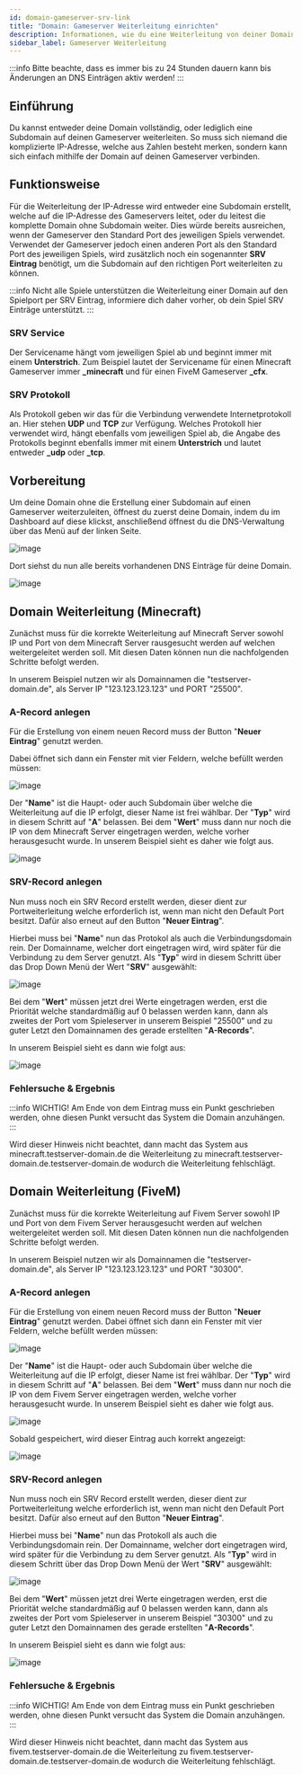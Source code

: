 ```yaml
---
id: domain-gameserver-srv-link
title: "Domain: Gameserver Weiterleitung einrichten"
description: Informationen, wie du eine Weiterleitung von deiner Domain auf einen Gameserver einrichtest - ZAP-Hosting.com Dokumentation
sidebar_label: Gameserver Weiterleitung
---
```


:::info
Bitte beachte, dass es immer bis zu 24 Stunden dauern kann bis Änderungen an DNS Einträgen aktiv werden!
:::

## Einführung
Du kannst entweder deine Domain vollständig, oder lediglich eine Subdomain auf deinen Gameserver weiterleiten.
So muss sich niemand die komplizierte IP-Adresse, welche aus Zahlen besteht merken, sondern kann sich einfach mithilfe der Domain auf deinen Gameserver verbinden.

## Funktionsweise

Für die Weiterleitung der IP-Adresse wird entweder eine Subdomain erstellt, welche auf die IP-Adresse des Gameservers leitet, oder du leitest die komplette Domain ohne Subdomain weiter.
Dies würde bereits ausreichen, wenn der Gameserver den Standard Port des jeweiligen Spiels verwendet.
Verwendet der Gameserver jedoch einen anderen Port als den Standard Port des jeweiligen Spiels, wird zusätzlich noch ein sogenannter **SRV Eintrag**
benötigt, um die Subdomain auf den richtigen Port weiterleiten zu können.

:::info
Nicht alle Spiele unterstützen die Weiterleitung einer Domain auf den Spielport per SRV Eintrag, informiere dich daher vorher, ob dein Spiel SRV Einträge unterstützt.
:::


### SRV Service
Der Servicename hängt vom jeweiligen Spiel ab und beginnt immer mit einem **Unterstrich**.
Zum Beispiel lautet der Servicename für einen Minecraft Gameserver immer **_minecraft** und für einen FiveM Gameserver **_cfx**.


### SRV Protokoll
Als Protokoll geben wir das für die Verbindung verwendete Internetprotokoll an. Hier stehen **UDP** und **TCP** zur Verfügung.
Welches Protokoll hier verwendet wird, hängt ebenfalls vom jeweiligen Spiel ab, die Angabe des Protokolls beginnt ebenfalls immer
mit einem **Unterstrich** und lautet entweder **_udp** oder **_tcp**.

## Vorbereitung
Um deine Domain ohne die Erstellung einer Subdomain auf einen Gameserver weiterzuleiten, öffnest du zuerst deine Domain, indem du
im Dashboard auf diese klickst, anschließend öffnest du die DNS-Verwaltung über das Menü auf der linken Seite.

![image](https://user-images.githubusercontent.com/13604413/172062132-fbd375ad-4fee-4c28-af6f-370005f560eb.png)

Dort siehst du nun alle bereits vorhandenen DNS Einträge für deine Domain.

![image](https://user-images.githubusercontent.com/13604413/172062190-77af42af-4639-4908-91d5-1320684049a9.png)

## Domain Weiterleitung (Minecraft)
Zunächst muss für die korrekte Weiterleitung auf Minecraft Server sowohl IP und Port von dem Minecraft Server rausgesucht werden auf welchen weitergeleitet werden soll.
Mit diesen Daten können nun die nachfolgenden Schritte befolgt werden.

In unserem Beispiel nutzen wir als Domainnamen die "testserver-domain.de", als Server IP "123.123.123.123" und PORT "25500".

### A-Record anlegen
Für die Erstellung von einem neuen Record muss der Button "**Neuer Eintrag**" genutzt werden.

Dabei öffnet sich dann ein Fenster mit vier Feldern, welche befüllt werden müssen:

![image](https://user-images.githubusercontent.com/13604413/172062215-06dc635b-eec9-4ad2-9901-0b7554b7e7b9.png)

Der "**Name**" ist die Haupt- oder auch Subdomain über welche die Weiterleitung auf die IP erfolgt, dieser Name ist frei wählbar. Der "**Typ**" wird in diesem Schritt auf "**A**" belassen. Bei dem "**Wert**" muss dann nur noch die IP von dem Minecraft Server eingetragen werden, welche vorher herausgesucht wurde.
In unserem Beispiel sieht es daher wie folgt aus.

![image](https://user-images.githubusercontent.com/13604413/172062230-a8019e62-9c82-4601-af01-ac5340c1cba5.png)

### SRV-Record anlegen
Nun muss noch ein SRV Record erstellt werden, dieser dient zur Portweiterleitung welche erforderlich ist, wenn man nicht den Default Port besitzt.
Dafür also erneut auf den Button "**Neuer Eintrag**". 

Hierbei muss bei "**Name**" nun das Protokol als auch die Verbindungsdomain rein. Der Domainname, welcher dort eingetragen wird, wird später für die Verbindung zu dem Server genutzt. Als "**Typ**" wird in diesem Schritt über das Drop Down Menü der Wert "**SRV**" ausgewählt:

![image](https://user-images.githubusercontent.com/13604413/172062272-0394edff-aa9c-4587-9a17-77ac74dc3cb5.png)

Bei dem "**Wert**" müssen jetzt drei Werte eingetragen werden, erst die Priorität welche standardmäßig auf 0 belassen werden kann, dann als zweites der Port vom Spieleserver in unserem Beispiel "25500" und zu guter Letzt den Domainnamen des gerade erstellten "**A-Records**".

In unserem Beispiel sieht es dann wie folgt aus:

![image](https://user-images.githubusercontent.com/13604413/172062452-ec6e0fdb-5c6d-4a30-b578-933f5da0446d.png)

### Fehlersuche & Ergebnis
:::info
WICHTIG! Am Ende von dem Eintrag muss ein Punkt geschrieben werden, ohne diesen Punkt versucht das System die Domain anzuhängen. 
:::

Wird dieser Hinweis nicht beachtet, dann macht das System aus minecraft.testserver-domain.de die Weiterleitung zu minecraft.testserver-domain.de.testserver-domain.de wodurch die Weiterleitung fehlschlägt.

## Domain Weiterleitung (FiveM)
Zunächst muss für die korrekte Weiterleitung auf Fivem Server sowohl IP und Port von dem Fivem Server herausgesucht werden auf welchen weitergeleitet werden soll.
Mit diesen Daten können nun die nachfolgenden Schritte befolgt werden.

In unserem Beispiel nutzen wir als Domainnamen die "testserver-domain.de", als Server IP "123.123.123.123" und PORT "30300".

### A-Record anlegen
Für die Erstellung von einem neuen Record muss der Button "**Neuer Eintrag**" genutzt werden.
Dabei öffnet sich dann ein Fenster mit vier Feldern, welche befüllt werden müssen:

![image](https://user-images.githubusercontent.com/13604413/172062501-ad0a0629-3c36-480e-96bb-1c09960d7e78.png)

Der "**Name**" ist die Haupt- oder auch Subdomain über welche die Weiterleitung auf die IP erfolgt, dieser Name ist frei wählbar. Der "**Typ**" wird in diesem Schritt auf "**A**" belassen. Bei dem "**Wert**" muss dann nur noch die IP von dem Fivem Server eingetragen werden, welche vorher herausgesucht wurde.
In unserem Beispiel sieht es daher wie folgt aus.

![image](https://user-images.githubusercontent.com/13604413/172062490-cf3bab81-573c-448a-98a1-fcd12ec0823d.png)

Sobald gespeichert, wird dieser Eintrag auch korrekt angezeigt:

![image](https://user-images.githubusercontent.com/13604413/172062510-8b24fc94-49fa-440e-abb2-7cff693be8d2.png)

### SRV-Record anlegen
Nun muss noch ein SRV Record erstellt werden, dieser dient zur Portweiterleitung welche erforderlich ist, wenn man nicht den Default Port besitzt.
Dafür also erneut auf den Button "**Neuer Eintrag**".

Hierbei muss bei "**Name**" nun das Protokoll als auch die Verbindungsdomain rein. Der Domainname, welcher dort eingetragen wird, wird später für die Verbindung zu dem Server genutzt. Als "**Typ**" wird in diesem Schritt über das Drop Down Menü der Wert "**SRV**" ausgewählt:

![image](https://user-images.githubusercontent.com/13604413/172062652-3400e743-37ba-4906-8c30-8162d05c865c.png)

Bei dem "**Wert**" müssen jetzt drei Werte eingetragen werden, erst die Priorität welche standardmäßig auf 0 belassen werden kann, dann als zweites der Port vom Spieleserver in unserem Beispiel "30300" und zu guter Letzt den Domainnamen des gerade erstellten "**A-Records**".

In unserem Beispiel sieht es dann wie folgt aus:

![image](https://user-images.githubusercontent.com/13604413/172062644-89dcfad2-073c-435f-839d-115dba26bf94.png)

### Fehlersuche & Ergebnis
:::info
WICHTIG! Am Ende von dem Eintrag muss ein Punkt geschrieben werden, ohne diesen Punkt versucht das System die Domain anzuhängen. 
:::

Wird dieser Hinweis nicht beachtet, dann macht das System aus fivem.testserver-domain.de die Weiterleitung zu fivem.testserver-domain.de.testserver-domain.de wodurch die Weiterleitung fehlschlägt.
